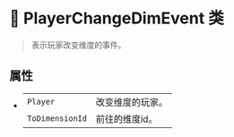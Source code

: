 # 🔖 PlayerChangeDimEvent 类

>表示玩家改变维度的事件。

## 属性
- 
    |||
    |-|-|
    |`Player`|改变维度的玩家。|
    |`ToDimensionId`|前往的维度id。|
